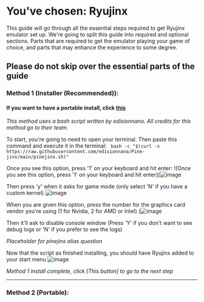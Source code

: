 # You've chosen: Ryujinx

This guide will go through all the essential steps required to get Ryujinx emulator set up. We're going to split this guide into required and optional sections. Parts that are required to get the emulator playing your game of choice, and parts that may enhance the experience to some degree. 

## Please do not skip over the essential parts of the guide

### Method 1 (Installer (Recommended)):

#### If you want to have a portable install, click [this](#Method-2-Portable)

*This method uses a bash script written by edisionnano. All credits for this method go to their team.*

To start, you're going to need to open your terminal. Then paste this command and execute it in the terminal: ` bash -c "$(curl -s https://raw.githubusercontent.com/edisionnano/Pine-jinx/main/pinejinx.sh)"` 

Once you see this option, press '1' on your keyboard and hit enter:
![Once you see this option, press '1' on your keyboard and hit enter](![image](https://user-images.githubusercontent.com/81475204/149823010-6c7c8ae9-12e4-4338-acab-d6baed89d21a.png)

Then press 'y' when it asks for game mode (only select 'N' if you have a custom kernel)
![image](https://user-images.githubusercontent.com/81475204/149822991-dc5d532a-8951-4180-b150-d4083c0d01b5.png)

When you are given this option, press the number for the graphics card vendor you're using (1 for Nvidia, 2 for AMD or Intel)
(![image](https://user-images.githubusercontent.com/81475204/149823182-7a8bf9e6-fd5c-4754-8fa6-536c517382c4.png)

Then it'll ask to disable console window (Press 'Y' if you don't want to see debug logs or 'N' if you prefer to see the logs)

*Placeholder for pinejinx alias question*

Now that the script as finished installing, you should have Ryujinx added to your start menu
![image](https://user-images.githubusercontent.com/81475204/149824494-85204931-d660-44d1-abd7-daae644d32f4.png)

*Method 1 install complete, click [This button] to go to the next step*

* * *

### Method 2 (Portable):
